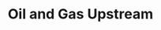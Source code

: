 ---
title: 'Oil and Gas Upstream'

item0:	'drilling.md'
item1:	'completion.md'
item2:	'production.md'
item3:	'reservoir.md'
item4:	'geomechanics.md'
item5:	'naturalgas.md'
item6:	'eor.md'

---